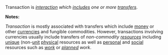 Transaction is *[interaction](https://github.com/gcassel/Modular-Organization-Terminology/blob/master/terms/interaction.md) which [includes](https://github.com/gcassel/Modular-Organization-Terminology/blob/master/terms/include.md) one or more [transfers](https://github.com/gcassel/Modular-Organization-Terminology/blob/master/terms/transfer.md)*.

**Notes:**  

*Transaction* is mostly associated with transfers which include [money](https://github.com/gcassel/Modular-Organization-Terminology/blob/master/terms/money.md) or other [currencies](https://github.com/gcassel/Modular-Organization-Terminology/blob/master/terms/currency.md) and fungible commodities.   However, transactions involving currencies usually include transfers of *non-commodity [resources](https://github.com/gcassel/Modular-Organization-Terminology/blob/master/terms/resource.md)* including [unique](https://github.com/gcassel/Modular-Organization-Terminology/blob/master/terms/unique.md) (non-[unit](https://github.com/gcassel/Modular-Organization-Terminology/blob/master/terms/unit.md) [physical](https://github.com/gcassel/Modular-Organization-Terminology/blob/master/terms/physical.md) resources as well as [personal](https://github.com/gcassel/Modular-Organization-Terminology/blob/master/terms/personal.md) and [social](https://github.com/gcassel/Modular-Organization-Terminology/blob/master/terms/social.md) resources such as *[work](https://github.com/gcassel/Modular-Organization-Terminology/blob/master/terms/work.md)* or *[planned](https://github.com/gcassel/Modular-Organization-Terminology/blob/master/terms/plan.md) work*.
